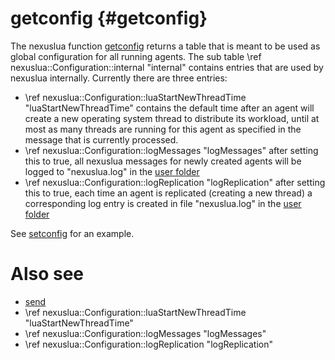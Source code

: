 getconfig {#getconfig}
========

The nexuslua function [getconfig](getconfig.md) returns a table that is meant to be used as global configuration for all
running agents.
The sub table \ref nexuslua::Configuration::internal "internal" contains entries that are used by nexuslua internally.
Currently there are three entries:

- \ref nexuslua::Configuration::luaStartNewThreadTime "luaStartNewThreadTime" contains the default time after an agent
  will create a new operating system thread to distribute its workload, until at most as many threads are running for
  this agent as specified in the message that is currently processed.
- \ref nexuslua::Configuration::logMessages "logMessages" after setting this to true, all nexuslua messages for newly
  created agents will be logged to "nexuslua.log" in the [user folder](https://cbeam.org/doxygen/namespacecbeam_1_1filesystem.html#ae598d93475d7f8675bb85d7542cf90ab)
- \ref nexuslua::Configuration::logReplication "logReplication" after setting this to true, each time an agent is
  replicated (creating a new thread) a corresponding log entry is created in file "nexuslua.log" in the [user folder](https://cbeam.org/doxygen/namespacecbeam_1_1filesystem.html#ae598d93475d7f8675bb85d7542cf90ab)

See [setconfig](setconfig.md) for an example.

# Also see

- [send](send.md)
- \ref nexuslua::Configuration::luaStartNewThreadTime "luaStartNewThreadTime"
- \ref nexuslua::Configuration::logMessages "logMessages"
- \ref nexuslua::Configuration::logReplication "logReplication"

